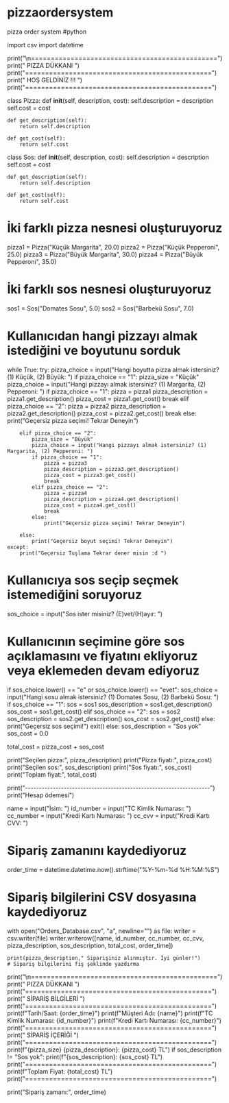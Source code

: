 # pizzaordersystem
pizza order system #python 

import csv
import datetime


print("\n===============================================")
print("                 PIZZA DÜKKANI  ")
print("===============================================")
print("                 HOŞ GELDİNİZ !!!          ")
print("===============================================")

class Pizza:
    def __init__(self, description, cost):
        self.description = description
        self.cost = cost
        
    def get_description(self):
        return self.description
    
    def get_cost(self):
        return self.cost


class Sos:
    def __init__(self, description, cost):
        self.description = description
        self.cost = cost
        
    def get_description(self):
        return self.description
    
    def get_cost(self):
        return self.cost


# İki farklı pizza nesnesi oluşturuyoruz
pizza1 = Pizza("Küçük Margarita", 20.0)
pizza2 = Pizza("Küçük Pepperoni", 25.0)
pizza3 = Pizza("Büyük Margarita", 30.0)
pizza4 = Pizza("Büyük Pepperoni", 35.0)

# İki farklı sos nesnesi oluşturuyoruz
sos1 = Sos("Domates Sosu", 5.0)
sos2 = Sos("Barbekü Sosu", 7.0)

# Kullanıcıdan hangi pizzayı almak istediğini ve boyutunu sorduk
while True:
    try:
        pizza_choice = input("Hangi boyutta pizza almak istersiniz? (1) Küçük, (2) Büyük: ")
        if pizza_choice == "1":
            pizza_size = "Küçük"
            pizza_choice = input("Hangi pizzayı almak istersiniz? (1) Margarita, (2) Pepperoni: ")
            if pizza_choice == "1":
                pizza = pizza1
                pizza_description = pizza1.get_description()
                pizza_cost = pizza1.get_cost()
                break
            elif pizza_choice == "2":
                pizza = pizza2
                pizza_description = pizza2.get_description()
                pizza_cost = pizza2.get_cost()
                break
            else:
                print("Geçersiz pizza seçimi! Tekrar Deneyin")
                
        elif pizza_choice == "2":
            pizza_size = "Büyük"
            pizza_choice = input("Hangi pizzayı almak istersiniz? (1) Margarita, (2) Pepperoni: ")
            if pizza_choice == "1":
                pizza = pizza3
                pizza_description = pizza3.get_description()
                pizza_cost = pizza3.get_cost()
                break
            elif pizza_choice == "2":
                pizza = pizza4
                pizza_description = pizza4.get_description()
                pizza_cost = pizza4.get_cost()
                break
            else:
                print("Geçersiz pizza seçimi! Tekrar Deneyin")
                
        else:
            print("Geçersiz boyut seçimi! Tekrar Deneyin")
    except:    
        print("Geçersiz Tuşlama Tekrar dener misin :d ")

# Kullanıcıya sos seçip seçmek istemediğini soruyoruz
sos_choice = input("Sos ister misiniz? (E)vet/(H)ayır: ")

# Kullanıcının seçimine göre sos açıklamasını ve fiyatını ekliyoruz veya eklemeden devam ediyoruz
if sos_choice.lower() == "e" or sos_choice.lower() == "evet":
    sos_choice = input("Hangi sosu almak istersiniz? (1) Domates Sosu, (2) Barbekü Sosu: ")
    if sos_choice == "1":
        sos = sos1
        sos_description = sos1.get_description()
        sos_cost = sos1.get_cost()
    elif sos_choice == "2":
        sos = sos2
        sos_description = sos2.get_description()
        sos_cost = sos2.get_cost()
    else:
        print("Geçersiz sos seçimi!")
        exit()
else:
    sos_description = "Sos yok"
    sos_cost = 0.0

total_cost = pizza_cost + sos_cost

print("Seçilen pizza:", pizza_description)
print("Pizza fiyatı:", pizza_cost)
print("Seçilen sos:", sos_description)
print("Sos fiyatı:", sos_cost)
print("Toplam fiyat:", total_cost)

print("-------------------------------------------------------------------")
print("Hesap ödemesi")
  
name = input("İsim: ")
id_number = input("TC Kimlik Numarası: ")
cc_number = input("Kredi Kartı Numarası: ")
cc_cvv = input("Kredi Kartı CVV: ")

# Sipariş zamanını kaydediyoruz
order_time = datetime.datetime.now().strftime("%Y-%m-%d %H:%M:%S")

# Sipariş bilgilerini CSV dosyasına kaydediyoruz
with open("Orders_Database.csv", "a", newline="") as file:
    writer = csv.writer(file)
    writer.writerow([name, id_number, cc_number, cc_cvv, pizza_description, sos_description, total_cost, order_time])


          
    print(pizza_description," Siparişiniz alınmıştır. İyi günler!")
    # Sipariş bilgilerini fiş şeklinde yazdırma
print("\n===============================================")
print("                 PIZZA DÜKKANI ")
print("===============================================")
print("                 SİPARİŞ BİLGİLERİ              ")
print("===============================================")
print(f"Tarih/Saat: {order_time}")
print(f"Müşteri Adı: {name}")
print(f"TC Kimlik Numarası: {id_number}")
print(f"Kredi Kartı Numarası: {cc_number}")
print("===============================================")
print("                 SİPARİŞ İÇERİĞİ                ")
print("===============================================")
print(f"{pizza_size} {pizza_description}: {pizza_cost} TL")
if sos_description != "Sos yok":
    print(f"{sos_description}: {sos_cost} TL")
print("===============================================")
print(f"Toplam Fiyat: {total_cost} TL")
print("===============================================")

    
print("Sipariş zamanı:", order_time)
